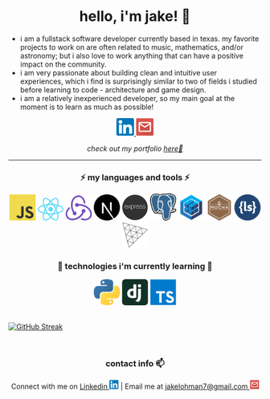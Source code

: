 <h1 align="center">hello, i'm jake! 🤠</h1>

* i am a fullstack software developer currently based in texas. my favorite projects to work on are often related to music, mathematics, and/or astronomy; but i also love to work anything that can have a positive impact on the community.
* i am very passionate about building clean and intuitive user experiences, which i find is surprisingly similar to two of fields i studied before learning to code - architecture and game design.
* i am a relatively inexperienced developer, so my main goal at the moment is to learn as much as possible!

<div align="center">
<a href="https://www.linkedin.com/in/jake-lohman/">
	<img src="https://raw.githubusercontent.com/l-ohman/l-ohman/main/icons/Linkedin.png" width="35" alt="Linkedin Logo"/>
</a>

<a href="mailto:jakelohman7@gmail.com">
	<img src="https://raw.githubusercontent.com/l-ohman/l-ohman/main/icons/Email.png" width="35" alt="Email Logo"/>
</a>

<p>
  <i>check out my portfolio <a href="https://l-ohman.com/">here🌱</a></i>
</p>
</div>

<hr />

<h3 align="center">⚡ my languages and tools ⚡</h3>

<div align="center">
	<img alt="Javascript" src="https://raw.githubusercontent.com/l-ohman/l-ohman/main/icons/Javascript.png" width="52" />
	<a href="https://reactjs.org/"><img alt="React" src="https://raw.githubusercontent.com/l-ohman/l-ohman/main/icons/React.js.png" width="52" /></a>
	<a href="https://redux.js.org/"><img alt="Redux" src="https://raw.githubusercontent.com/l-ohman/l-ohman/main/icons/Redux.png" width="52" /></a>
	<a href="https://nextjs.org/"><img alt="Next.js" src="https://raw.githubusercontent.com/l-ohman/l-ohman/main/icons/Next.js.png" width="52" /></a>
	<a href="https://expressjs.com/"><img alt="Express" src="https://raw.githubusercontent.com/l-ohman/l-ohman/main/icons/Express.png" width="52" /></a>
	<a href="https://www.postgresql.org/"><img alt="PostgreSQL" src="https://raw.githubusercontent.com/l-ohman/l-ohman/main/icons/PostgreSQL.png" width="52" /></a>
	<a href="https://sequelize.org/"><img alt="Sequelize" src="https://raw.githubusercontent.com/l-ohman/l-ohman/main/icons/Sequelize.png" width="52" /></a>
	<a href="https://mochajs.org/"><img alt="Mocha" src="https://raw.githubusercontent.com/l-ohman/l-ohman/main/icons/Mocha.png" width="52" /></a>
	<!--<a href="https://www.chaijs.com/"><img alt="Chai" src="https://raw.githubusercontent.com/l-ohman/l-ohman/main/icons/Chai.png" width="52" /></a>-->
	<a href="https://lesscss.org/"><img alt="Less (CSS Library)" src="https://raw.githubusercontent.com/l-ohman/l-ohman/main/icons/Less.png" width="52" /></a>
	<a href="https://threejs.org/"><img alt="Three JS" src="https://raw.githubusercontent.com/l-ohman/l-ohman/main/icons/Three.png" width="52" /></a>
	<!-- React-Flow -->
</div>

<h3 align="center">🚧 technologies i'm currently learning 🚧</h3>

<div align="center">
	<img alt="Python" src="https://raw.githubusercontent.com/l-ohman/l-ohman/main/icons/Python.png" width="52" />
	<!--<a href="https://www.mongodb.com/home"><img alt="MongoDB" src="https://raw.githubusercontent.com/l-ohman/l-ohman/main/icons/MongoDB.png" width="52" /></a>-->
	<a href="https://www.djangoproject.com/"><img alt="Django" src="https://raw.githubusercontent.com/l-ohman/l-ohman/main/icons/Django.png" width="52" /></a>
	<img alt="Typescript" src="https://raw.githubusercontent.com/l-ohman/l-ohman/main/icons/Typescript.png" width="52" />
	<!-- TensorFlow, Unity -->
</div>

<br />

<!--|Github Stats|Top Languages|-->
<!--|---|---|-->
<!--| [![GitHub Streak](http://github-readme-streak-stats.herokuapp.com?user=l-ohman&theme=dark&background=36393F&ring=F9A527&fire=F9A527)](https://git.io/streak-stats) | [![Top Langs](https://github-readme-stats.vercel.app/api/top-langs/?username=l-ohman&theme=slateorange&layout=compact&hide=less&count_private=false)](https://github.com/l-ohman/github-readme-stats) |-->
[![GitHub Streak](http://github-readme-streak-stats.herokuapp.com?user=l-ohman&theme=dark&background=36393F&ring=F9A527&fire=F9A527)](https://git.io/streak-stats)

<br />


<h3 align="center">contact info 📫</h3>
<div align="center">
Connect with me on <a href="https://www.linkedin.com/in/jake-lohman/">Linkedin <img src="https://raw.githubusercontent.com/l-ohman/l-ohman/main/icons/Linkedin.png" width="18" alt="Linkedin Logo"/></a>
 | Email me at <a href="mailto:jakelohman7@gmail.com">jakelohman7@gmail.com <img src="https://raw.githubusercontent.com/l-ohman/l-ohman/main/icons/Email.png" width="18" alt="jakelohman7@gmail.com"/></a>
</div>

<!--
 todo:
	* add more technologies to lists
	* convert img links to https://github.com/devicons/devicon
	* add some "projects i'm working on" section
	* if write medium articles, add list here as well
	* might be worth adding other interests (such as my soundcloud / toki pona studies)
 guide here: https://www.sitepoint.com/github-profile-readme/
-->
